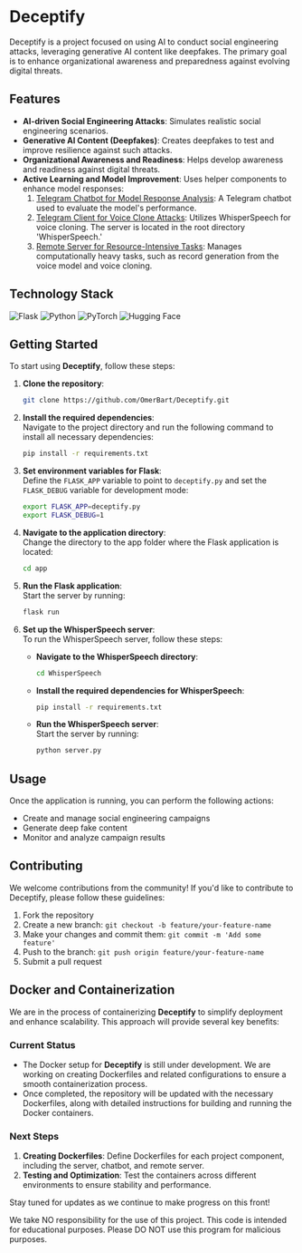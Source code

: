 
# Deceptify

Deceptify is a project focused on using AI to conduct social engineering attacks, leveraging generative AI content like deepfakes. The primary goal is to enhance organizational awareness and preparedness against evolving digital threats.


## Features

- **AI-driven Social Engineering Attacks**: Simulates realistic social engineering scenarios.
- **Generative AI Content (Deepfakes)**: Creates deepfakes to test and improve resilience against such attacks.
- **Organizational Awareness and Readiness**: Helps develop awareness and readiness against digital threats.
- **Active Learning and Model Improvement**: Uses helper components to enhance model responses:
  1. [Telegram Chatbot for Model Response Analysis](https://github.com/an1604/llm-telegram-chatbot-.git): A Telegram chatbot used to evaluate the model's performance.
  2. [Telegram Client for Voice Clone Attacks](https://github.com/an1604/telegram-client-flask-socketio.git): Utilizes WhisperSpeech for voice cloning. The server is located in the root directory 'WhisperSpeech.'
  3. [Remote Server for Resource-Intensive Tasks](https://github.com/GurLurye/Remote_Server.git): Manages computationally heavy tasks, such as record generation from the voice model and voice cloning.

## Technology Stack

![Flask](https://img.shields.io/badge/Flask-000000?style=for-the-badge&logo=flask&logoColor=white) 
![Python](https://img.shields.io/badge/Python-FFD43B?style=for-the-badge&logo=python&logoColor=blue) 
![PyTorch](https://img.shields.io/badge/PyTorch-EE4C2C?style=for-the-badge&logo=pytorch&logoColor=white) 
![Hugging Face](https://img.shields.io/badge/Hugging%20Face-FFCA28?style=for-the-badge&logo=huggingface&logoColor=black)

## Getting Started

To start using **Deceptify**, follow these steps:

1. **Clone the repository**:  
   ```bash
   git clone https://github.com/OmerBart/Deceptify.git
   ```

2. **Install the required dependencies**:  
   Navigate to the project directory and run the following command to install all necessary dependencies:  
   ```bash
   pip install -r requirements.txt
   ```

3. **Set environment variables for Flask**:  
   Define the `FLASK_APP` variable to point to `deceptify.py` and set the `FLASK_DEBUG` variable for development mode:  
   ```bash
   export FLASK_APP=deceptify.py
   export FLASK_DEBUG=1
   ```

4. **Navigate to the application directory**:  
   Change the directory to the app folder where the Flask application is located:  
   ```bash
   cd app
   ```

5. **Run the Flask application**:  
   Start the server by running:  
   ```bash
   flask run
   ```

6. **Set up the WhisperSpeech server**:  
   To run the WhisperSpeech server, follow these steps:

   - **Navigate to the WhisperSpeech directory**:  
     ```bash
     cd WhisperSpeech
     ```

   - **Install the required dependencies for WhisperSpeech**:  
     ```bash
     pip install -r requirements.txt
     ```

   - **Run the WhisperSpeech server**:  
     Start the server by running:  
     ```bash
     python server.py
     ```

## Usage

Once the application is running, you can perform the following actions:

- Create and manage social engineering campaigns
- Generate deep fake content
- Monitor and analyze campaign results

## Contributing

We welcome contributions from the community! If you'd like to contribute to Deceptify, please follow these guidelines:

1. Fork the repository
2. Create a new branch: `git checkout -b feature/your-feature-name`
3. Make your changes and commit them: `git commit -m 'Add some feature'`
4. Push to the branch: `git push origin feature/your-feature-name`
5. Submit a pull request

## Docker and Containerization

We are in the process of containerizing **Deceptify** to simplify deployment and enhance scalability. This approach will provide several key benefits:

### Current Status

- The Docker setup for **Deceptify** is still under development. We are working on creating Dockerfiles and related configurations to ensure a smooth containerization process.
- Once completed, the repository will be updated with the necessary Dockerfiles, along with detailed instructions for building and running the Docker containers.

### Next Steps

1. **Creating Dockerfiles**: Define Dockerfiles for each project component, including the server, chatbot, and remote server.
2. **Testing and Optimization**: Test the containers across different environments to ensure stability and performance.

Stay tuned for updates as we continue to make progress on this front!

We take NO responsibility for the use of this project. 
This code is intended for educational purposes. 
Please DO NOT use this program for malicious purposes.
